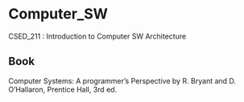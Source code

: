 # Computer_SW
CSED_211 : Introduction to Computer SW Architecture

## Book
Computer Systems: A programmer’s Perspective by R. Bryant and D. O’Hallaron, Prentice Hall, 3rd ed.

## 
